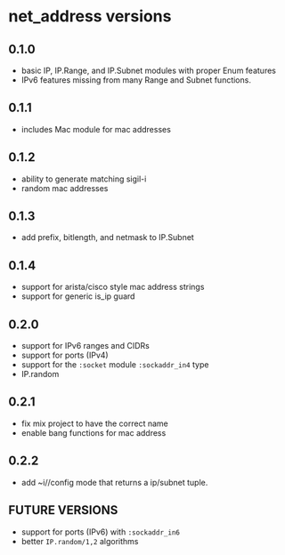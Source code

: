 # net_address versions

## 0.1.0

- basic IP, IP.Range, and IP.Subnet modules with proper Enum features
- IPv6 features missing from many Range and Subnet functions.

## 0.1.1

- includes Mac module for mac addresses

## 0.1.2

- ability to generate matching sigil-i
- random mac addresses

## 0.1.3

- add prefix, bitlength, and netmask to IP.Subnet

## 0.1.4

- support for arista/cisco style mac address strings
- support for generic is_ip guard

## 0.2.0

- support for IPv6 ranges and CIDRs
- support for ports (IPv4)
- support for the `:socket` module `:sockaddr_in4` type
- IP.random

## 0.2.1

- fix mix project to have the correct name
- enable bang functions for mac address

## 0.2.2
- add ~i//config mode that returns a ip/subnet tuple.


## FUTURE VERSIONS

- support for ports (IPv6) with `:sockaddr_in6`
- better `IP.random/1,2` algorithms
